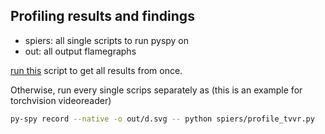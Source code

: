 ## Profiling results and findings 

- spiers: all single scripts to run pyspy on
- out: all output flamegraphs

[run this](.profile.sh) script to get all results from once.

Otherwise, run every single scrips separately as (this is an example for torchvision videoreader)
```bash
py-spy record --native -o out/d.svg -- python spiers/profile_tvvr.py
```